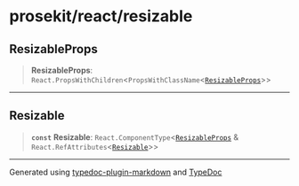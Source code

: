 # prosekit/react/resizable

<a id="ResizableProps" name="ResizableProps"></a>

## ResizableProps

> **ResizableProps**: `React.PropsWithChildren`\<`PropsWithClassName`\<[`ResizableProps`](../lit/resizable.md#ResizableProps)\>\>

***

<a id="Resizable" name="Resizable"></a>

## Resizable

> **`const`** **Resizable**: `React.ComponentType`\<[`ResizableProps`](resizable.md#ResizableProps) & `React.RefAttributes`\<[`Resizable`](../lit/resizable.md#Resizable)\>\>

***

Generated using [typedoc-plugin-markdown](https://www.npmjs.com/package/typedoc-plugin-markdown) and [TypeDoc](https://typedoc.org/)
